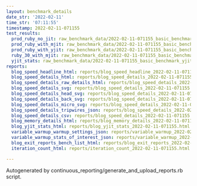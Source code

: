 ```yaml
---
layout: benchmark_details
date_str: '2022-02-11'
time_str: '07:11:55'
timestamp: 2022-02-11-071155
test_results:
  prod_ruby_no_jit: raw_benchmark_data/2022-02-11-071155_basic_benchmark_prod_ruby_no_jit.json
  prod_ruby_with_mjit: raw_benchmark_data/2022-02-11-071155_basic_benchmark_prod_ruby_with_mjit.json
  prod_ruby_with_yjit: raw_benchmark_data/2022-02-11-071155_basic_benchmark_prod_ruby_with_yjit.json
  ruby_30_with_mjit: raw_benchmark_data/2022-02-11-071155_basic_benchmark_ruby_30_with_mjit.json
  yjit_stats: raw_benchmark_data/2022-02-11-071155_basic_benchmark_yjit_stats.json
reports:
  blog_speed_headline_html: reports/blog_speed_headline_2022-02-11-071155.html
  blog_speed_details_html: reports/blog_speed_details_2022-02-11-071155.html
  blog_speed_details_raw_details_html: reports/blog_speed_details_2022-02-11-071155.raw_details.html
  blog_speed_details_svg: reports/blog_speed_details_2022-02-11-071155.svg
  blog_speed_details_head_svg: reports/blog_speed_details_2022-02-11-071155.head.svg
  blog_speed_details_back_svg: reports/blog_speed_details_2022-02-11-071155.back.svg
  blog_speed_details_micro_svg: reports/blog_speed_details_2022-02-11-071155.micro.svg
  blog_speed_details_tripwires_json: reports/blog_speed_details_2022-02-11-071155.tripwires.json
  blog_speed_details_csv: reports/blog_speed_details_2022-02-11-071155.csv
  blog_memory_details_html: reports/blog_memory_details_2022-02-11-071155.html
  blog_yjit_stats_html: reports/blog_yjit_stats_2022-02-11-071155.html
  variable_warmup_warmup_settings_json: reports/variable_warmup_2022-02-11-071155.warmup_settings.json
  variable_warmup_stats_of_interest_json: reports/variable_warmup_2022-02-11-071155.stats_of_interest.json
  blog_exit_reports_bench_list_html: reports/blog_exit_reports_2022-02-11-071155.bench_list.html
  iteration_count_html: reports/iteration_count_2022-02-11-071155.html

---
```

Autogenerated by continuous_reporting/generate_and_upload_reports.rb script.
